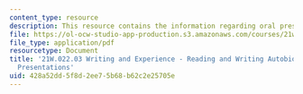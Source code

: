 ```yaml
---
content_type: resource
description: This resource contains the information regarding oral presentations.
file: https://ol-ocw-studio-app-production.s3.amazonaws.com/courses/21w-022-03-writing-and-experience-reading-and-writing-autobiography-spring-2014/428a52dd5f8d2ee75b68b62c2e25705e_MIT21W_022_03S14_OralPres.pdf
file_type: application/pdf
resourcetype: Document
title: '21W.022.03 Writing and Experience - Reading and Writing Autobiography: Oral
  Presentations'
uid: 428a52dd-5f8d-2ee7-5b68-b62c2e25705e
---
```

